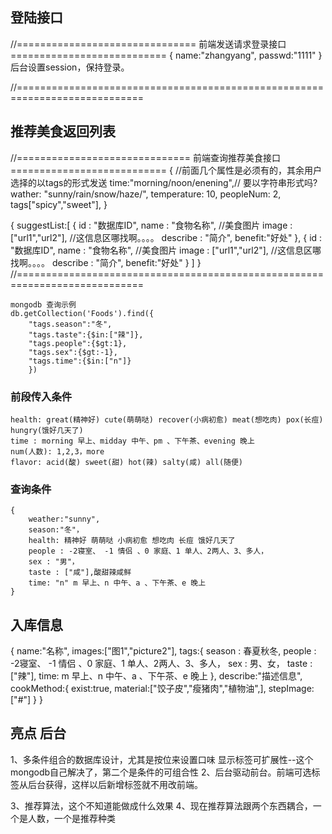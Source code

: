 
## 登陆接口

//=============================== 前端发送请求登录接口 ===========================
{
    name:"zhangyang",
    passwd:"1111"
}
后台设置session，保持登录。

//============================================================================
## 推荐美食返回列表
//============================== 前端查询推荐美食接口 ===========================
{
    //前面几个属性是必须有的，其余用户选择的以tags的形式发送
    time:"morning/noon/enening",// 要以字符串形式吗?
    wather: "sunny/rain/snow/haze/",
    temperature: 10,
    peopleNum: 2,
    tags["spicy","sweet"],
}

{
    suggestList:[
        {
            id : "数据库ID",
            name : "食物名称",
            //美食图片
            image : ["url1","url2"],
            //这信息区哪找啊。。。。
            describe : "简介",
            benefit:"好处"
        },
        {
            id : "数据库ID",
            name : "食物名称",
            //美食图片
            image : ["url1","url2"],
            //这信息区哪找啊。。。。
            describe : "简介",
            benefit:"好处"
        }
    ]
}
//============================================================================

```
mongodb 查询示例
db.getCollection('Foods').find({
    "tags.season":"冬",
    "tags.taste":{$in:["辣"]},
    "tags.people":{$gt:1},
    "tags.sex":{$gt:-1},
    "tags.time":{$in:["n"]}
    })
```
### 前段传入条件
```
health: great(精神好) cute(萌萌哒) recover(小病初愈) meat(想吃肉) pox(长痘) hungry(饿好几天了)
time : morning 早上、midday 中午、pm 、下午茶、evening 晚上
num(人数): 1,2,3，more
flavor: acid(酸) sweet(甜) hot(辣) salty(咸) all(随便)
```
### 查询条件
```
{
    weather:"sunny",
    season:"冬"，
    health: 精神好 萌萌哒 小病初愈 想吃肉 长痘 饿好几天了
    people : -2寝室、 -1 情侣 、0 家庭、1 单人、2两人、3、多人，
    sex : "男"，
    taste : ["咸"],酸甜辣咸鲜
    time: "n" m 早上、n 中午、a 、下午茶、e 晚上
}
```

## 入库信息
{
    name:"名称",
    images:["图1","picture2"],
    <!-- 季节 人数 性别 口味 时间-->
    tags:{
        season : 春夏秋冬,
        people : -2寝室、 -1 情侣 、0 家庭、1 单人、2两人、3、多人，
        sex : 男、女，
        <!--还是用 ["酸","甜"] ？-->
        <!--taste : [00000]各位分别是酸甜辣咸鲜、此项可以多选，-->
        taste : ["辣"],
        time: m 早上、n 中午、a 、下午茶、e 晚上
    },
    describe:"描述信息",
    cookMethod:{
        exist:true,
        material:["饺子皮","瘦猪肉","植物油",],
        stepImage:["#"]
    }
}

## 亮点 后台
1、多条件组合的数据库设计，尤其是按位来设置口味 显示标签可扩展性--这个mongodb自己解决了，第二个是条件的可组合性
2、后台驱动前台。前端可选标签从后台获得，这样以后新增标签就不用改前端。

3、推荐算法，这个不知道能做成什么效果
4、现在推荐算法跟两个东西耦合，一个是人数，一个是推荐种类